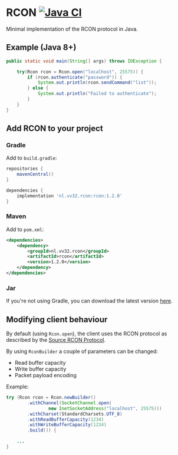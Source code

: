 # RCON [![Java CI](https://github.com/jobfeikens/rcon/actions/workflows/workflow.yml/badge.svg)](https://github.com/jobfeikens/rcon/actions/workflows/workflow.yml)

Minimal implementation of the RCON protocol in Java.

## Example (Java 8+)
```java
public static void main(String[] args) throws IOException {

    try(Rcon rcon = Rcon.open("localhost", 25575)) {
        if (rcon.authenticate("password")) {
            System.out.println(rcon.sendCommand("list"));
        } else {
            System.out.println("Failed to authenticate");
        }
    }
}
```

## Add RCON to your project

### Gradle
Add to `build.gradle`:
```gradle
repositories {
    mavenCentral()
}

dependencies {
    implementation 'nl.vv32.rcon:rcon:1.2.0'
}
```

### Maven
Add to `pom.xml`:
```xml
<dependencies>
    <dependency>
        <groupId>nl.vv32.rcon</groupId>
        <artifactId>rcon</artifactId>
        <version>1.2.0</version>
    </dependency>
</dependencies>
```

### Jar
If you're not using Gradle, you can download the latest version [here](https://github.com/jobfeikens/rcon/releases).


## Modifying client behaviour
By default (using `Rcon.open`), the client uses the RCON protocol as described by the [Source RCON Protocol](https://developer.valvesoftware.com/wiki/Source_RCON_Protocol).

By using `RconBuilder` a couple of parameters can be changed:
- Read buffer capacity
- Write buffer capacity
- Packet payload encoding

Example:
```java
try (Rcon rcon = Rcon.newBuilder()
        .withChannel(SocketChannel.open(
                new InetSocketAddress("localhost", 25575)))
        .withCharset(StandardCharsets.UTF_8)
        .withReadBufferCapacity(1234)
        .withWriteBufferCapacity(1234)
        .build()) {
    
    ...
}
```
